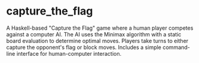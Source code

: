 # capture_the_flag
A Haskell-based "Capture the Flag" game where a human player competes against a computer AI. The AI uses the Minimax algorithm with a static board evaluation to determine optimal moves. Players take turns to either capture the opponent's flag or block moves. Includes a simple command-line interface for human-computer interaction.
